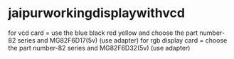 # jaipurworkingdisplaywithvcd

for vcd card =  use the blue black red yellow and choose the part number-82 series and MG82F6D17(5v) (use adapter)
for rgb display card = choose the part number-82 series and MG82F6D32(5v) (use adapter)
